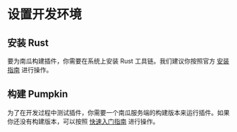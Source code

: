 # 设置开发环境
## 安装 Rust

要为南瓜构建插件，你需要在系统上安装 Rust 工具链。我们建议你按照官方 [安装指南](https://www.rust-lang.org/tools/install) 进行操作。

## 构建 Pumpkin

为了在开发过程中测试插件，你需要一个南瓜服务端的构建版本来运行插件。如果你还没有构建版本，可以按照 [快速入门指南](/about/quick-start) 进行操作。
